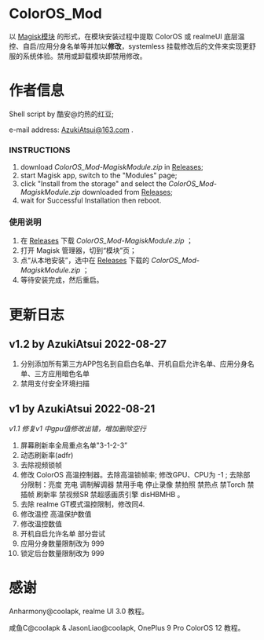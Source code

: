 # ColorOS_Mod

以 [Magisk模块](https://topjohnwu.github.io/Magisk/guides.html#magisk-modules) 的形式，在模块安装过程中提取 ColorOS 或 realmeUI 底层温控、自启/应用分身名单等并加以**修改**，systemless 挂载修改后的文件来实现更舒服的系统体验。禁用或卸载模块即禁用修改。

# 作者信息

Shell script by 酷安@灼热的红豆;

e-mail address: [AzukiAtsui@163.com](mailto:AzukiAtsui@163.com) .

### INSTRUCTIONS

1. download _ColorOS_Mod-MagiskModule.zip_ in [Releases](https://github.com/AzukiAtsui/ColorOS_Mod/releases);
2. start Magisk app, switch to the "Modules" page;
3. click "Install from the storage" and select the _ColorOS_Mod-MagiskModule.zip_ downloaded from [Releases](https://github.com/AzukiAtsui/ColorOS_Mod/releases);
4. wait for Successful Installation then reboot.

### 使用说明

1. 在 [Releases](https://github.com/AzukiAtsui/ColorOS_Mod/releases) 下载 _ColorOS_Mod-MagiskModule.zip_ ；
2. 打开 Magisk 管理器，切到“模块”页；
3. 点“从本地安装”，选中在 [Releases](https://github.com/AzukiAtsui/ColorOS_Mod/releases) 下载的 _ColorOS_Mod-MagiskModule.zip_ ；
4. 等待安装完成，然后重启。

# 更新日志

## **v1.2** by   AzukiAtsui   2022-08-27

1. 分别添加所有第三方APP包名到自启白名单、开机自启允许名单、应用分身名单、三方应用暗色名单
2. 禁用支付安全环境扫描

## **v1** by   AzukiAtsui   2022-08-21

_v1.1 修复v1 中gpu值修改出错，增加删除空行_

1. 屏幕刷新率全局重点名单"3-1-2-3”
2. 动态刷新率(adfr)
3. 去除视频锁帧
4. 修改 ColorOS 高温控制器。去除高温锁帧率; 修改GPU、CPU为 -1 ; 去除部分限制：亮度 充电 调制解调器 禁用手电 停止录像 禁拍照 禁热点 禁Torch 禁插帧 刷新率 禁视频SR 禁超感画质引擎 disHBMHB 。
5. 去除 realme GT模式温控限制，修改同4. 
6. 修改温控 高温保护数值
7. 修改温控数值
8. 开机自启允许名单 部分尝试
9. 应用分身数量限制改为 999
10. 锁定后台数量限制改为 999

# 感谢

Anharmony@coolapk, realme UI 3.0 教程。

咸鱼C@coolapk & JasonLiao@coolapk, OnePlus 9 Pro ColorOS 12 教程。